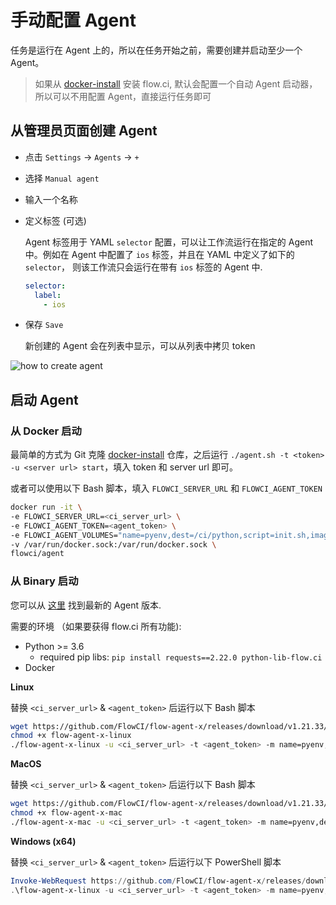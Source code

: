 # 手动配置 Agent

任务是运行在 Agent 上的，所以在任务开始之前，需要创建并启动至少一个 Agent。

> 如果从 [docker-install](https://github.com/FlowCI/docker-install.git) 安装 flow.ci, 默认会配置一个自动 Agent 启动器，所以可以不用配置 Agent，直接运行任务即可

## 从管理员页面创建 Agent

* 点击 `Settings` -> `Agents` -> `+`
* 选择 `Manual agent`
* 输入一个名称
* 定义标签 (可选)

  Agent 标签用于 YAML `selector` 配置，可以让工作流运行在指定的 Agent 中。例如在 Agent 中配置了 `ios` 标签，并且在 YAML 中定义了如下的 `selector`， 则该工作流只会运行在带有 `ios` 标签的 Agent 中.

  ```yaml
  selector:
    label:
      - ios
  ```

* 保存 `Save`
  
  新创建的 Agent 会在列表中显示，可以从列表中拷贝 token

![how to create agent](../../src/agents/create_agent.gif)

## 启动 Agent


### 从 Docker 启动

最简单的方式为 Git 克隆 [docker-install](https://github.com/flowci/docker-install) 仓库，之后运行 `./agent.sh -t <token> -u <server url> start`，填入 token 和 server url 即可。

或者可以使用以下 Bash 脚本，填入 `FLOWCI_SERVER_URL` 和 `FLOWCI_AGENT_TOKEN`

```bash
docker run -it \
-e FLOWCI_SERVER_URL=<ci_server_url> \
-e FLOWCI_AGENT_TOKEN=<agent_token> \
-e FLOWCI_AGENT_VOLUMES="name=pyenv,dest=/ci/python,script=init.sh,image=flowci/pyenv,init=init-pyenv-volume.sh" \
-v /var/run/docker.sock:/var/run/docker.sock \
flowci/agent
```

### 从 Binary 启动

您可以从 [这里](https://github.com/FlowCI/flow-agent-x/releases) 找到最新的 Agent 版本.

需要的环境 （如果要获得 flow.ci 所有功能):
- Python >= 3.6
  - required pip libs:  `pip install requests==2.22.0 python-lib-flow.ci`
- Docker


__Linux__

替换 `<ci_server_url>` & `<agent_token>` 后运行以下 Bash 脚本

```bash
wget https://github.com/FlowCI/flow-agent-x/releases/download/v1.21.33/flow-agent-x-linux
chmod +x flow-agent-x-linux
./flow-agent-x-linux -u <ci_server_url> -t <agent_token> -m name=pyenv,dest=/ci/python,script=init.sh,image=flowci/pyenv,init=init-pyenv-volume.sh
```

__MacOS__

替换 `<ci_server_url>` & `<agent_token>` 后运行以下 Bash 脚本

```bash
wget https://github.com/FlowCI/flow-agent-x/releases/download/v1.21.33/flow-agent-x-mac
chmod +x flow-agent-x-mac
./flow-agent-x-mac -u <ci_server_url> -t <agent_token> -m name=pyenv,dest=/ci/python,script=init.sh,image=flowci/pyenv,init=init-pyenv-volume.sh
```

__Windows (x64)__

替换 `<ci_server_url>` & `<agent_token>` 后运行以下 PowerShell 脚本

```powershell
Invoke-WebRequest https://github.com/FlowCI/flow-agent-x/releases/download/v1.21.33/flow-agent-x-win -OutFile flow-agent-x-win.exe
.\flow-agent-x-linux -u <ci_server_url> -t <agent_token> -m name=pyenv,dest=/ci/python,script=init.sh,image=flowci/pyenv,init=init-pyenv-volume.sh
```
